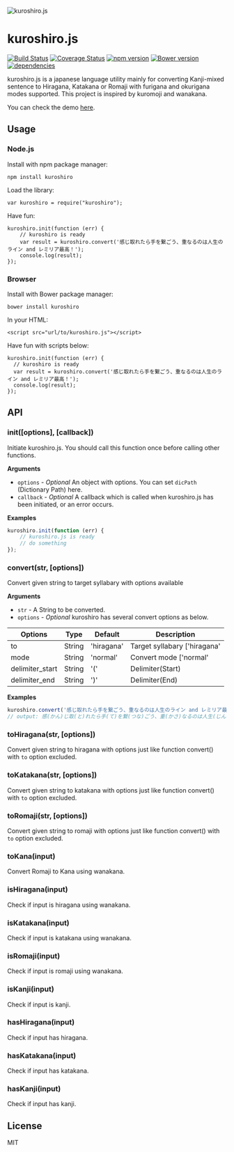 ![kuroshiro.js](http://www.hexenq.com/kuroshiro/kuroshiro.png)

# kuroshiro.js

[![Build Status](https://travis-ci.org/hexenq/kuroshiro.js.svg?branch=master)](https://travis-ci.org/hexenq/kuroshiro.js)
[![Coverage Status](https://coveralls.io/repos/hexenq/kuroshiro.js/badge.png)](https://coveralls.io/r/hexenq/kuroshiro.js)
[![npm version](https://badge.fury.io/js/kuroshiro.svg)](http://badge.fury.io/js/kuroshiro)
[![Bower version](https://badge.fury.io/bo/kuroshiro.svg)](http://badge.fury.io/bo/kuroshiro)
[![dependencies](https://david-dm.org/hexenq/kuroshiro.js.svg)](https://david-dm.org/hexenq/kuroshiro.js)

kuroshiro.js is a japanese language utility mainly for converting Kanji-mixed sentence to Hiragana, Katakana or Romaji
with furigana and okurigana modes supported. This project is inspired by kuromoji and wanakana.

You can check the demo [here](http://www.hexenq.com/kuroshiro/demo/index.html).

## Usage
### Node.js
Install with npm package manager:

    npm install kuroshiro
    
Load the library:

    var kuroshiro = require("kuroshiro");
    
Have fun:

    kuroshiro.init(function (err) {
        // kuroshiro is ready
        var result = kuroshiro.convert('感じ取れたら手を繋ごう、重なるのは人生のライン and レミリア最高！');    
        console.log(result);
    });
    
### Browser
Install with Bower package manager:

    bower install kuroshiro
    
In your HTML:

    <script src="url/to/kuroshiro.js"></script>

Have fun with scripts below:
                  
    kuroshiro.init(function (err) {
      // kuroshiro is ready
      var result = kuroshiro.convert('感じ取れたら手を繋ごう、重なるのは人生のライン and レミリア最高！');    
      console.log(result);
    });

## API
### init([options], [callback])
Initiate kuroshiro.js. You should call this function once before calling other functions. 

__Arguments__

* `options` - *Optional* An object with options. You can set `dicPath` (Dictionary Path) here.
* `callback` - *Optional* A callback which is called when kuroshiro.js has been initiated, or an error occurs.

__Examples__

```js
kuroshiro.init(function (err) {
    // kuroshiro.js is ready
    // do something
});
```

### convert(str, [options])
Convert given string to target syllabary with options available

__Arguments__

* `str` - A String to be converted.
* `options` - *Optional* kuroshiro has several convert options as below.

| Options | Type | Default | Description |
|---|---|---|---|
| to | String | 'hiragana' | Target syllabary ['hiragana'|'katakana'|'romaji'] |
| mode | String | 'normal' | Convert mode ['normal'|'spaced'|'okurigana'|'furigana'] |
| delimiter_start | String | '(' | Delimiter(Start) |
| delimiter_end | String | ')' | Delimiter(End) |

__Examples__

```js
kuroshiro.convert('感じ取れたら手を繋ごう、重なるのは人生のライン and レミリア最高！', {mode:'okurigana', to:'hiragana'});
// output: 感(かん)じ取(と)れたら手(て)を繋(つな)ごう、重(かさ)なるのは人生(じんせい)のライン and レミリア最高(さいこう)！
```

### toHiragana(str, [options])
Convert given string to hiragana with options just like function convert() with `to` option excluded.

### toKatakana(str, [options])
Convert given string to katakana with options just like function convert() with `to` option excluded.

### toRomaji(str, [options])
Convert given string to romaji with options just like function convert() with `to` option excluded.

### toKana(input)
Convert Romaji to Kana using wanakana.

### isHiragana(input)
Check if input is hiragana using wanakana.

### isKatakana(input)
Check if input is katakana using wanakana.

### isRomaji(input)
Check if input is romaji using wanakana.

### isKanji(input)
Check if input is kanji.

### hasHiragana(input)
Check if input has hiragana.

### hasKatakana(input)
Check if input has katakana.

### hasKanji(input)
Check if input has kanji.

## License
MIT